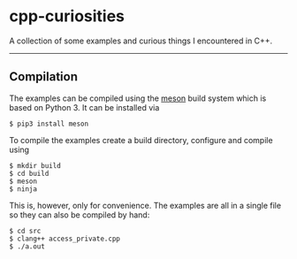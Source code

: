# cpp-curiosities

A collection of some examples and curious things I encountered in C++. 

***

## Compilation 

The examples can be compiled using the [meson][1] build system which is based on 
Python 3. It can be installed via 

```
$ pip3 install meson
```

To compile the examples create a build directory, configure and compile using 

```
$ mkdir build
$ cd build 
$ meson
$ ninja
```

This is, however, only for convenience. The examples are all in a single file so they can also be 
compiled by hand: 

```
$ cd src 
$ clang++ access_private.cpp
$ ./a.out
```

[1]: https://mesonbuild.com/ 
